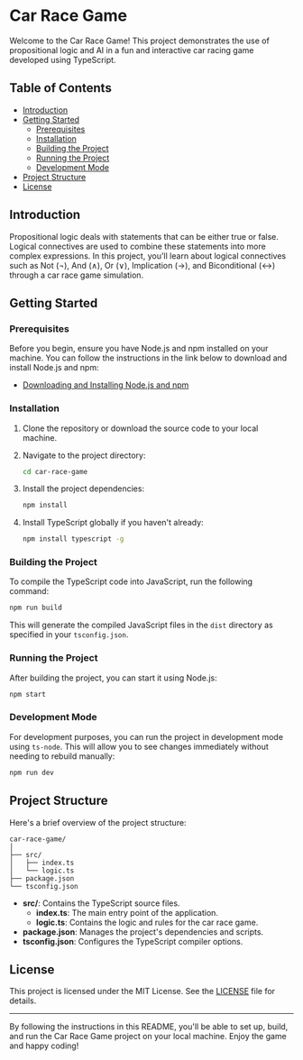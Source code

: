 # Car Race Game

Welcome to the Car Race Game! This project demonstrates the use of propositional logic and AI in a fun and interactive car racing game developed using TypeScript.

## Table of Contents

- [Introduction](#introduction)
- [Getting Started](#getting-started)
    - [Prerequisites](#prerequisites)
    - [Installation](#installation)
    - [Building the Project](#building-the-project)
    - [Running the Project](#running-the-project)
    - [Development Mode](#development-mode)
- [Project Structure](#project-structure)
- [License](#license)

## Introduction

Propositional logic deals with statements that can be either true or false. Logical connectives are used to combine these statements into more complex expressions. In this project, you'll learn about logical connectives such as Not (¬), And (∧), Or (∨), Implication (→), and Biconditional (↔) through a car race game simulation.

## Getting Started

### Prerequisites

Before you begin, ensure you have Node.js and npm installed on your machine. You can follow the instructions in the link below to download and install Node.js and npm:

- [Downloading and Installing Node.js and npm](https://docs.npmjs.com/downloading-and-installing-node-js-and-npm)

### Installation

1. Clone the repository or download the source code to your local machine.

2. Navigate to the project directory:

   ```bash
   cd car-race-game
   ```

3. Install the project dependencies:

   ```bash
   npm install
   ```

4. Install TypeScript globally if you haven't already:

   ```bash
   npm install typescript -g
   ```

### Building the Project

To compile the TypeScript code into JavaScript, run the following command:

```bash
npm run build
```

This will generate the compiled JavaScript files in the `dist` directory as specified in your `tsconfig.json`.

### Running the Project

After building the project, you can start it using Node.js:

```bash
npm start
```

### Development Mode

For development purposes, you can run the project in development mode using `ts-node`. This will allow you to see changes immediately without needing to rebuild manually:

```bash
npm run dev
```

## Project Structure

Here's a brief overview of the project structure:

```
car-race-game/
│
├── src/
│   ├── index.ts
│   └── logic.ts
├── package.json
└── tsconfig.json
```

- **src/**: Contains the TypeScript source files.
    - **index.ts**: The main entry point of the application.
    - **logic.ts**: Contains the logic and rules for the car race game.
- **package.json**: Manages the project's dependencies and scripts.
- **tsconfig.json**: Configures the TypeScript compiler options.

## License

This project is licensed under the MIT License. See the [LICENSE](LICENSE) file for details.

---

By following the instructions in this README, you'll be able to set up, build, and run the Car Race Game project on your local machine. Enjoy the game and happy coding!
